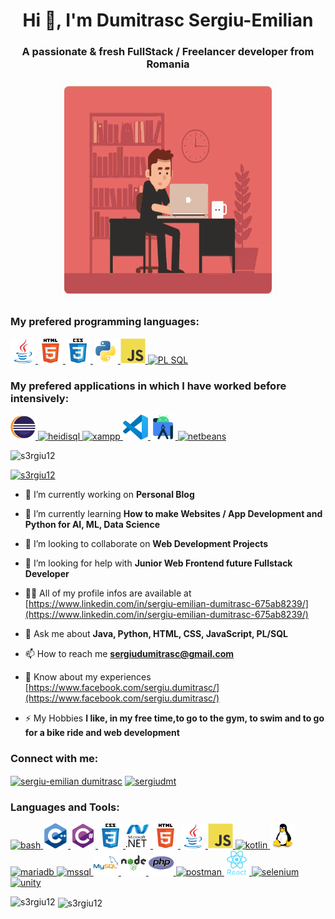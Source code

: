 <h1 align="center">Hi 👋, I'm Dumitrasc Sergiu-Emilian</h1>
<h3 align="center">A passionate & fresh FullStack / Freelancer developer from Romania</h3>
<div class="gif-container" align="center">
        <img src="developer.gif" alt="Developer GIF" class="developer-gif" width="350" height="350">
      </div>


<h3 align="left">My prefered programming languages:</h3>
<p align="left"> 
<a href="https://www.java.com" target="_blank" rel="noreferrer"> <img src="https://raw.githubusercontent.com/devicons/devicon/master/icons/java/java-original.svg" alt="java" width="40" height="40"/> </a>
<a href="https://www.w3.org/html/" target="_blank" rel="noreferrer"> <img src="https://raw.githubusercontent.com/devicons/devicon/master/icons/html5/html5-original-wordmark.svg" alt="html5" width="40" height="40"/> </a>
<a href="https://www.w3schools.com/css/" target="_blank" rel="noreferrer"> <img src="https://raw.githubusercontent.com/devicons/devicon/master/icons/css3/css3-original-wordmark.svg" alt="css3" width="40" height="40"/> </a>
<a href="https://www.python.org" target="_blank" rel="noreferrer"> <img src="https://raw.githubusercontent.com/devicons/devicon/master/icons/python/python-original.svg" alt="python" width="40" height="40"/> </a>
<a href="https://developer.mozilla.org/en-US/docs/Web/JavaScript" target="_blank" rel="noreferrer"> <img src="https://raw.githubusercontent.com/devicons/devicon/master/icons/javascript/javascript-original.svg" alt="javascript" width="40" height="40"/> </a>
<a href="https://www.oracle.com/database/technologies/appdev/plsql.html" target="_blank" rel="noreferrer"> <img src="https://www.innozant.com/wp-content/uploads/2021/11/sql-plsql.png" alt="PL SQL" width="40" height="40"/> </a>
</p>

<h3 align="left">My prefered applications in which I have worked before intensively:</h3>
<p align="left"> 
<a href="https://www.eclipse.org" target="_blank" rel="noreferrer"> <img src="https://raw.githubusercontent.com/devicons/devicon/master/icons/eclipse/eclipse-original.svg" alt="eclipse" width="40" height="40"/> </a>
<a href="https://www.heidisql.com/" target="_blank" rel="noreferrer"> <img src="https://upload.wikimedia.org/wikipedia/commons/3/32/HeidiSQL_logo_image.png" alt="heidisql" width="40" height="40"/> </a>
<a href="https://www.apachefriends.org/index.html" target="_blank" rel="noreferrer"> <img src="https://cdn.freelogovectors.net/wp-content/uploads/2021/02/xampp-logo-freelogovectors.net_.png" alt="xampp" width="40" height="40"/> </a>
<a href="https://code.visualstudio.com/" target="_blank" rel="noreferrer"> <img src="https://raw.githubusercontent.com/devicons/devicon/master/icons/vscode/vscode-original.svg" alt="vscode" width="40" height="40"/> </a>
<a href="https://developer.android.com/studio" target="_blank" rel="noreferrer"> <img src="https://raw.githubusercontent.com/devicons/devicon/master/icons/androidstudio/androidstudio-original.svg" alt="androidstudio" width="40" height="40"/> </a>
<a href="https://netbeans.apache.org/" target="_blank" rel="noreferrer"> <img src="https://upload.wikimedia.org/wikipedia/commons/9/98/Apache_NetBeans_Logo.svg" alt="netbeans" width="40" height="40"/> </a>
</p>

<p align="left"> <img src="https://komarev.com/ghpvc/?username=s3rgiu12&label=Profile%20views&color=0e75b6&style=flat" alt="s3rgiu12" /> </p>

<p align="left"> <a href="https://github.com/ryo-ma/github-profile-trophy"><img src="https://github-profile-trophy.vercel.app/?username=s3rgiu12" alt="s3rgiu12" /></a> </p>

- 🔭 I’m currently working on **Personal Blog**

- 🌱 I’m currently learning **How to make Websites / App Development and Python for AI, ML, Data Science**

- 👯 I’m looking to collaborate on **Web Development Projects**

- 🤝 I’m looking for help with **Junior Web Frontend future Fullstack Developer**

- 👨‍💻 All of my profile infos are available at [https://www.linkedin.com/in/sergiu-emilian-dumitrasc-675ab8239/](https://www.linkedin.com/in/sergiu-emilian-dumitrasc-675ab8239/)

- 💬 Ask me about **Java, Python, HTML, CSS, JavaScript, PL/SQL**

- 📫 How to reach me **sergiudumitrasc@gmail.com**

- 📄 Know about my experiences [https://www.facebook.com/sergiu.dumitrasc/](https://www.facebook.com/sergiu.dumitrasc/)

- ⚡ My Hobbies **I like, in my free time,to go to the gym, to swim and to go for a bike ride and web development**

<h3 align="left">Connect with me:</h3>
<p align="left">
<a href="https://linkedin.com/in/sergiu-emilian dumitrasc" target="blank"><img align="center" src="https://raw.githubusercontent.com/rahuldkjain/github-profile-readme-generator/master/src/images/icons/Social/linked-in-alt.svg" alt="sergiu-emilian dumitrasc" height="30" width="40" /></a>
<a href="https://instagram.com/sergiudmt" target="blank"><img align="center" src="https://raw.githubusercontent.com/rahuldkjain/github-profile-readme-generator/master/src/images/icons/Social/instagram.svg" alt="sergiudmt" height="30" width="40" /></a>
</p>

<h3 align="left">Languages and Tools:</h3>
<p align="left"> <a href="https://www.gnu.org/software/bash/" target="_blank" rel="noreferrer"> <img src="https://www.vectorlogo.zone/logos/gnu_bash/gnu_bash-icon.svg" alt="bash" width="40" height="40"/> </a> <a href="https://www.w3schools.com/cpp/" target="_blank" rel="noreferrer"> <img src="https://raw.githubusercontent.com/devicons/devicon/master/icons/cplusplus/cplusplus-original.svg" alt="cplusplus" width="40" height="40"/> </a> <a href="https://www.w3schools.com/cs/" target="_blank" rel="noreferrer"> <img src="https://raw.githubusercontent.com/devicons/devicon/master/icons/csharp/csharp-original.svg" alt="csharp" width="40" height="40"/> </a> <a href="https://www.w3schools.com/css/" target="_blank" rel="noreferrer"> <img src="https://raw.githubusercontent.com/devicons/devicon/master/icons/css3/css3-original-wordmark.svg" alt="css3" width="40" height="40"/> </a> <a href="https://dotnet.microsoft.com/" target="_blank" rel="noreferrer"> <img src="https://raw.githubusercontent.com/devicons/devicon/master/icons/dot-net/dot-net-original-wordmark.svg" alt="dotnet" width="40" height="40"/> </a> <a href="https://www.w3.org/html/" target="_blank" rel="noreferrer"> <img src="https://raw.githubusercontent.com/devicons/devicon/master/icons/html5/html5-original-wordmark.svg" alt="html5" width="40" height="40"/> </a> <a href="https://www.java.com" target="_blank" rel="noreferrer"> <img src="https://raw.githubusercontent.com/devicons/devicon/master/icons/java/java-original.svg" alt="java" width="40" height="40"/> </a> <a href="https://developer.mozilla.org/en-US/docs/Web/JavaScript" target="_blank" rel="noreferrer"> <img src="https://raw.githubusercontent.com/devicons/devicon/master/icons/javascript/javascript-original.svg" alt="javascript" width="40" height="40"/> </a> <a href="https://kotlinlang.org" target="_blank" rel="noreferrer"> <img src="https://www.vectorlogo.zone/logos/kotlinlang/kotlinlang-icon.svg" alt="kotlin" width="40" height="40"/> </a> <a href="https://www.linux.org/" target="_blank" rel="noreferrer"> <img src="https://raw.githubusercontent.com/devicons/devicon/master/icons/linux/linux-original.svg" alt="linux" width="40" height="40"/> </a> <a href="https://mariadb.org/" target="_blank" rel="noreferrer"> <img src="https://www.vectorlogo.zone/logos/mariadb/mariadb-icon.svg" alt="mariadb" width="40" height="40"/> </a> <a href="https://www.microsoft.com/en-us/sql-server" target="_blank" rel="noreferrer"> <img src="https://www.svgrepo.com/show/303229/microsoft-sql-server-logo.svg" alt="mssql" width="40" height="40"/> </a> <a href="https://www.mysql.com/" target="_blank" rel="noreferrer"> <img src="https://raw.githubusercontent.com/devicons/devicon/master/icons/mysql/mysql-original-wordmark.svg" alt="mysql" width="40" height="40"/> </a> <a href="https://nodejs.org" target="_blank" rel="noreferrer"> <img src="https://raw.githubusercontent.com/devicons/devicon/master/icons/nodejs/nodejs-original-wordmark.svg" alt="nodejs" width="40" height="40"/> </a> <a href="https://www.php.net" target="_blank" rel="noreferrer"> <img src="https://raw.githubusercontent.com/devicons/devicon/master/icons/php/php-original.svg" alt="php" width="40" height="40"/> </a> <a href="https://postman.com" target="_blank" rel="noreferrer"> <img src="https://www.vectorlogo.zone/logos/getpostman/getpostman-icon.svg" alt="postman" width="40" height="40"/> </a> <a href="https://reactjs.org/" target="_blank" rel="noreferrer"> <img src="https://raw.githubusercontent.com/devicons/devicon/master/icons/react/react-original-wordmark.svg" alt="react" width="40" height="40"/> </a> <a href="https://www.selenium.dev" target="_blank" rel="noreferrer"> <img src="https://raw.githubusercontent.com/detain/svg-logos/780f25886640cef088af994181646db2f6b1a3f8/svg/selenium-logo.svg" alt="selenium" width="40" height="40"/> </a> <a href="https://unity.com/" target="_blank" rel="noreferrer"> <img src="https://www.vectorlogo.zone/logos/unity3d/unity3d-icon.svg" alt="unity" width="40" height="40"/> </a> </p>

<p><img align="left" src="https://github-readme-stats.vercel.app/api/top-langs?username=s3rgiu12&show_icons=true&locale=en&layout=compact" alt="s3rgiu12" /></p>

<p>&nbsp;<img align="center" src="https://github-readme-stats.vercel.app/api?username=s3rgiu12&show_icons=true&locale=en" alt="s3rgiu12" /></p>

